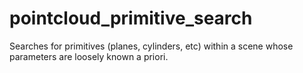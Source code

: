 # pointcloud_primitive_search
Searches for primitives (planes, cylinders, etc) within a scene whose parameters are loosely known a priori. 
